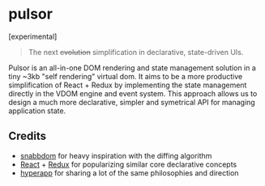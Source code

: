 # pulsor
[experimental]
> The next ~~evolution~~ simplification in declarative, state-driven UIs.

Pulsor is an all-in-one DOM rendering and state management solution in a tiny ~3kb "self rendering" virtual dom. It aims to be a more productive simplification of React + Redux by implementing the state management directly in the VDOM engine and event system. This approach allows us to design a much more declarative, simpler and symetrical API for managing application state.

## Credits
- [snabbdom](https://github.com/snabbdom/snabbdom) for heavy inspiration with the diffing algorithm
- [React](https://reactjs.org/) + [Redux](https://redux.js.org/) for popularizing similar core declarative concepts
- [hyperapp](https://github.com/jorgebucaran/hyperapp) for sharing a lot of the same philosophies and direction